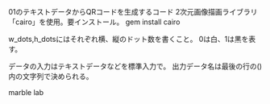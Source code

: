 01のテキストデータからQRコードを生成するコード
2次元画像描画ライブラリ「cairo」を使用。要インストール。
gem install cairo

w_dots,h_dotsにはそれぞれ横、縦のドット数を書くこと。
0は白、1は黒を表す。

データの入力はテキストデータなどを標準入力で。
出力データ名は最後の行の()内の文字列で決められる。

marble lab